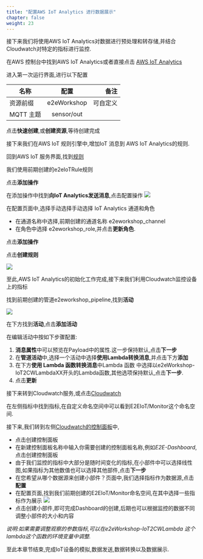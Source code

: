 ```yaml
---
title: "配置AWS IoT Analytics 进行数据展示"
chapter: false
weight: 23
---
```

接下来我们将使用AWS IoT Analytics对数据进行预处理和转存储,并结合Cloudwatch对特定的指标进行监控.

在AWS 控制台中找到AWS IoT Analytics或者直接点击
[AWS IoT Analytics](https://console.aws.amazon.com/iotanalytics/home?region=us-east-1#)

进入第一次运行界面,进行以下配置

| 名称 | 配置 | 备注 |
| ----- | :-: | ---: |
| 资源前缀    | e2eWorkshop |  可自定义 |
| MQTT 主题    | sensor/out |   |

点击**快速创建**,或**创建资源**,等待创建完成


接下来我们在AWS IoT 规则引擎中,增加IoT 消息到 AWS IoT Analytics的规则.

回到AWS IoT 服务界面,找到[规则](https://console.aws.amazon.com/iot/home?region=us-east-1#/rulehub)

我们使用前期创建的e2eIoTRule规则

点击**添加操作**

在添加操作中找到**向IoT Analytics发送消息**,点击配置操作
![](/images/IoT/iotrule3.png)

在配置页面中,选择手动选择手动选择 IoT Analytics 通道和角色
- 在通道名称中选择,前期创建的通道名称 e2eworkshop_channel
- 在角色中选择 e2eworkshop_role,并点击**更新角色**.
  
点击**添加操作**

点击**创建规则**

![](/images/IoT/iotrule4.png)

至此,AWS IoT Analytics的初始化工作完成,接下来我们利用Cloudwatch监控设备上的指标


找到前期创建的管道e2eworkshop_pipeline,找到**活动**

![](/images/IoT/pipline1.png)



在下方找到**活动**,点击**添加活动**

在编辑活动中按如下步骤配置:
1. **消息属性**中可以预览在Payload中的属性.这一步保持默认,点击**下一步**
2. 在**管道活动**中,选择一个活动中选择**使用Lambda转换消息**,并点击下方**添加**
3. 在下方**使用 Lambda 函数转换消息**中Lambda 函数 中选择以e2eWorkshop-IoT2CWLambdaXX开头的Lambda函数,其他选项保持默认,点击**下一步**.
4. 点击**更新**


接下来转到Cloudwatch服务,或点击[Cloudwatch](https://console.aws.amazon.com/cloudwatch/home?region=us-east-1#metricsV2:graph=~())

在左侧指标中找到指标,在自定义命名空间中可以看到E2EIoT/Monitor这个命名空间.

接下来,我们转到左侧[Cloudwatch的控制面板](https://console.aws.amazon.com/cloudwatch/home?region=us-east-1#dashboards:)中,
- 点击创建控制面板
- 在新建控制面板名称中输入你需要创建的控制面板名称,例如*E2E-Dashboard*,点击创建控制面板
- 由于我们监控的指标中大部分是随时间变化的指标,在小部件中可以选择线性图,如果指标为其他数值也可以选择其他部件,点击**下一步**
- 在您希望从哪个数据源来创建小部件？页面中,我们选择指标作为数据源,点击 **配置**
- 在配置页面,找到我们前期创建的E2EIoT/Monitor命名空间,在其中选择一些指标作为展示
![](/images/IoT/dashboard1.png)
- 点击创建小部件,即可完成Dashboard的创建,后期也可以根据监控的数据不同调整小部件的大小和内容

*说明:如果需要调整观察的参数指标,可以在e2eWorkshop-IoT2CWLambda 这个lambda这个函数的环境变量中调整.*

至此本章节结束,完成IoT设备的模拟,数据发送,数据转换以及数据展示.



 

